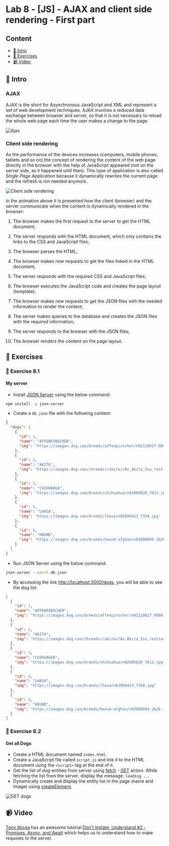 # Lab 8 - [JS] - AJAX and client side rendering - First part

## Content

- [🦉 Intro](#-Intro)
- [🎢 Exercises](#-Exercises)
- [📹 Video](#-Video)

## 🦉 Intro

### AJAX

AJAX is the short for Asynchronous JavaScript and XML and represent a set of web development techniques. AJAX involves a reduced data exchange between browser and server, so that it is not necessary to reload the whole web page each time the user makes a change to the page.

![Ajax](AJAX-animation.gif)

### Client side rendering

As the performance of the devices increases (computers, mobile phones, tablets and so on),the concept of rendering the content of the web page directly in the browser with the help of JavaScript appeared (not on the server side, as it happened until then). This type of application is also called *Single Page Application* because it dynamically rewrites the current page and the refresh is not needed anymore.

![Client side rendering](Client-side-rendering-animation.gif)

In the animation above it is presented how the client (browser) and the server communicate when the content is dynamically rendered in the browser:

 1. The browser makes the first request to the server to get the HTML document;

 2. The server responds with the HTML document, which only contains the links to the CSS and JavaScript files;

 3. The browser parses the HTML;

 4. The browser makes new requests to get the files linked in the HTML document;

 5. The server responds with the required CSS and JavaScript files;

 6. The browser executes the JavaScript code and creates the page layout (template);

 7. The browser makes new requests to get the JSON files with the needed information to render the content;

 8. The server makes queries to the database and creates the JSON files with the required information;

 9. The server responds to the browser with the JSON files;

 10. The browser renders the content on the page layout.

## 🎢 Exercises

### 💪  Exercise 8.1

#### My server

- Install [JSON Server](https://github.com/typicode/json-server) using the below command:

```bash
npm install -g json-server
```

- Create a `db.json` file with the following content:

```json
{
  "dogs": [
    {
      "id": 1,
      "name": "AFFENPINSCHER",
      "img": "https://images.dog.ceo/breeds/affenpinscher/n02110627_8099.jpg"
    },
    {
      "id": 2,
      "name": "AKITA",
      "img": "https://images.dog.ceo//breeds//akita//An_Akita_Inu_resting.jpg"
    },
    {
      "id": 3,
      "name": "CHIHUAHUA",
      "img": "https://images.dog.ceo/breeds/chihuahua/n02085620_7613.jpg"
    },
    {
      "id": 4,
      "name": "LHASA",
      "img": "https://images.dog.ceo/breeds/lhasa/n02098413_7358.jpg"
    },
    {
      "id": 5,
      "name": "HOUND",
      "img": "https://images.dog.ceo/breeds/hound-afghan/n02088094_2626.jpg"
    }
  ]
}
```

- Run JSON Server using the below command:

```bash
json-server --watch db.json
```

- By accessing the link [http://localhost:3000/dogs](http://localhost:3000/dogs), you will be able to see the dog list:

```json
[
  {
    "id": 1,
    "name": "AFFENPINSCHER",
    "img": "https://images.dog.ceo/breeds/affenpinscher/n02110627_8099.jpg"
  },
  {
    "id": 2,
    "name": "AKITA",
    "img": "https://images.dog.ceo//breeds//akita//An_Akita_Inu_resting.jpg"
  },
  {
    "id": 3,
    "name": "CHIHUAHUA",
    "img": "https://images.dog.ceo/breeds/chihuahua/n02085620_7613.jpg"
  },
  {
    "id": 4,
    "name": "LHASA",
    "img": "https://images.dog.ceo/breeds/lhasa/n02098413_7358.jpg"
  },
  {
    "id": 5,
    "name": "HOUND",
    "img": "https://images.dog.ceo/breeds/hound-afghan/n02088094_2626.jpg"
  }
]
```

### 💪  Exercise 8.2

#### Get all Dogs

- Create a HTML document named `index.html`.
- Create a JavaScript file called `script.js` and link it to the HTML document using the `<script>` tag at the end of it.
- Get the list of _dog_ entities from server using [fetch](https://developers.google.com/web/updates/2015/03/introduction-to-fetch) - [GET](https://spring.io/understanding/REST#get) action. While fetching the list from the server, display the message: `loading...`.
- Dynamically create and display the entity list in the page (name and image) using [createElement](https://developer.mozilla.org/en-US/docs/Web/API/Document/createElement).

![GET dogs](GET-dogs-animation.gif)

## 📹 Video

[Tony Alicea](https://twitter.com/anthonypalicea) has an awesome tutorial [Don't Imitate, Understand #2 - Promises, Async, and Await](https://www.youtube.com/watch?v=fyGSyqEX2dw&t=146s) which helps us to understand how to make requests to the server.
